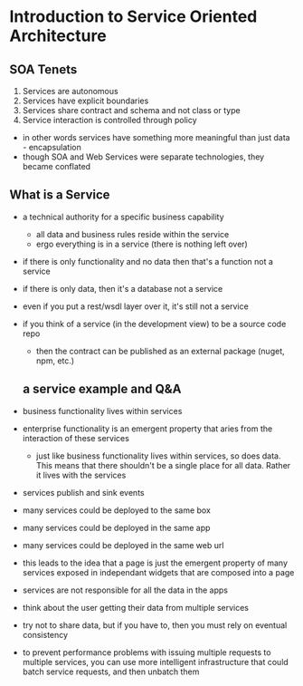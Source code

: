 # Introduction to Service Oriented Architecture

## SOA Tenets

1. Services are autonomous
2. Services have explicit boundaries
3. Services share contract and schema and not class or type
4. Service interaction is controlled through policy

- in other words services have something more meaningful than just data - encapsulation
- though SOA and Web Services were separate technologies, they became conflated

## What is a Service

- a technical authority for a specific business capability
  - all data and business rules reside within the service 
  - ergo everything is in a service (there is nothing left over)
- if there is only functionality and no data then that's a function not a service
- if there is only data, then it's a database not a service
- even if you put a rest/wsdl layer over it, it's still not a service
- if you think of a service (in the development view) to be a source code repo
  - then the contract can be published as an external package (nuget, npm, etc.)

  ## a service example and Q&A

- business functionality lives within services
- enterprise functionality is an emergent property that aries from the interaction of these services
  - just like business functionality lives within services, so does data. This means that there shouldn't be a single place for all data. Rather it lives with the services
- services publish and sink events
- many services could be deployed to the same box
- many services could be deployed in the same app
- many services could be deployed in the same web url
- this leads to the idea that a page is just the emergent property of many services exposed in independant widgets that are composed into a page
- services are not responsible for all the data in the apps
- think about the user getting their data from multiple services
- try not to share data, but if you have to, then you must rely on eventual consistency
- to prevent performance problems with issuing multiple requests to multiple services, you can use more intelligent infrastructure that could batch service requests,  and then unbatch them

  
